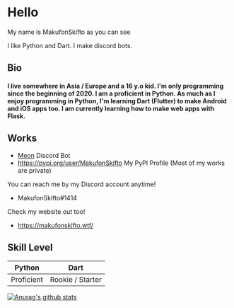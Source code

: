 # Hello

My name is MakufonSkifto as you can see

I like Python and Dart. I make discord bots.

## Bio

#### I live somewhere in Asia / Europe and a 16 y.o kid. I'm only programming since the beginning of 2020. I am a proficient in Python. As much as I enjoy programming in Python, I'm learning Dart (Flutter) to make Android and iOS apps too. I am currently learning how to make web apps with Flask.

## Works
* [Meon](https://top.gg/bot/713066005911568424) Discord Bot
* https://pypi.org/user/MakufonSkifto My PyPI Profile
(Most of my works are private)


You can reach me by my Discord account anytime!
* MakufonSkifto#1414

Check my website out too!
* https://makufonskifto.wtf/

## Skill Level
| Python        | Dart                                        |
| ------------- |---------------------------------------------|
| Proficient    | Rookie / Starter                            |

[![Anurag's github stats](https://github-readme-stats.vercel.app/api?username=makufonskifto&count_private=true&show_icons=true&theme=dark)](https://github.com/anuraghazra/github-readme-stats)
